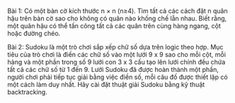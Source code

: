Bài 1: Có một bàn cờ kích thước n × n (n≥4). Tìm tất cả các cách đặt n quân hậu trên bàn cờ sao cho không có quân nào khống chế lẫn nhau. Biết rằng, một quân hậu có thể tấn công tất cả các quân trên cùng hàng ngang, cột hoặc đường chéo.

Bài 2: Sudoku là một trò chơi sắp xếp chữ số dựa trên logic theo hợp. Mục tiêu của trò chơi là điền các chữ số vào một lưới 9 x 9 sao cho mỗi cột, mỗi hàng và một phần trong số 9 lưới con 3 x 3 cấu tạo lên lưới chính đều chứa tất cả các chữ số từ 1 đến 9. Lưới Sudoku đã được hoàn thành một phần, người chơi phải tiếp tục giải bằng việc điền số, mỗi câu đố được thiết lập có một cách làm duy nhất.
Hãy cài đặt thuật giải Sudoku bằng kỹ thuật backtracking.
